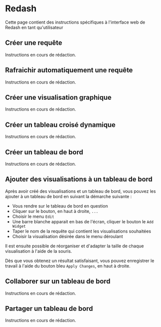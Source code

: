 # Redash

Cette page contient des instructions spécifiques à l'interface web de Redash en tant qu'utilisateur

## Créer une requête
Instructions en cours de rédaction.

## Rafraichir automatiquement une requête
Instructions en cours de rédaction.

## Créer une visualisation graphique
Instructions en cours de rédaction.

## Créer un tableau croisé dynamique
Instructions en cours de rédaction.

## Créer un tableau de bord
Instructions en cours de rédaction.

## Ajouter des visualisations à un tableau de bord
Après avoir créé des visualisations et un tableau de bord, vous pouvez les ajouter à un tableau de bord en suivant la démarche suivante :

- Vous rendre sur le tableau de bord en question
- Cliquer sur le bouton, en haut à droite, `...`
- Choisir le menu `Edit`
- Une barre blanche apparait en bas de l'écran, cliquer le bouton le `Add Widget`
- Taper le nom de la requête qui contient les visualisations souhaitées
- Choisir la visualisation désirée dans le menu déroulant

Il est ensuite possible de réorganiser et d'adapter la taille de chaque visualisation à l'aide de la souris.

Dès que vous obtenez un résultat satisfaisant, vous pouvez enregistrer le travail à l'aide du bouton bleu `Apply Changes`, en haut à droite.

## Collaborer sur un tableau de bord
Instructions en cours de rédaction.

## Partager un tableau de bord
Instructions en cours de rédaction.
